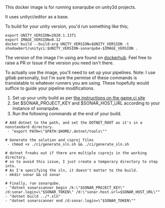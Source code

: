 This docker image is for running sonarqube on unity3d projects.

It uses unityci/editor as a base.

To build for your unity version, you'd run something like this;

    export UNITY_VERSION=2020.1.13f1
    export IMAGE_VERSION=0.12
    docker build --build-arg UNITY_VERSION=$UNITY_VERSION -t shadowbert/unityci:$UNITY_VERSION-sonarqube-$IMAGE_VERSION .

The version of the image I'm using are found on [dockerhub](https://hub.docker.com/repository/docker/shadowbert/unityci).
Feel free to raise a PR or Issue if the version you need isn't there.

To actually use the image, you'll need to set up your pipelines.
Note: I use gitlab personally, but I'm sure the permise of these commands is translatable to whatever runners you are using. These hopefully would suffice to guide your pipeline modifications.

1. Set up your unity build as per [the instructions on the game.ci site](https://game.ci/docs/gitlab/getting-started)
2. Set $SONAR_PROJECT_KEY and $SONAR_HOST_URL according to your instance of sonarqube.
3. Run the following commands at the end of your build.

```
# Add dotnet to the path, and set the DOTNET_ROOT as it's in a nonstandard directory.
 - "export PATH=\"$PATH:$HOME/.dotnet/tools\""

# Generate the solution and csproj files
 - chmod +x ./ci/generate_sln.sh && ./ci/generate_sln.sh
 
# dotnet freaks out if there are multiple csprojs in the working directory.
# so to avoid this issue, I just create a temporary directory to step into.
# As I'm specifying the sln, it doesn't matter to the build.
- mkdir sonar && cd sonar

# Finally, run sonarqube.
- "dotnet sonarscanner begin /k:\"$SONAR_PROJECT_KEY\" /d:sonar.login=\"$SONAR_TOKEN\" /d:\"sonar.host.url=$SONAR_HOST_URL\""
- "dotnet build ../*.sln"
- "dotnet sonarscanner end /d:sonar.login=\"$SONAR_TOKEN\""
```
